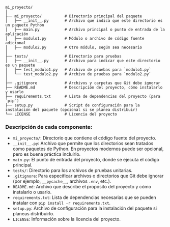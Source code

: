 ```
mi_proyecto/
│
├── mi_proyecto/          # Directorio principal del paquete
│   ├── __init__.py       # Archivo que indica que este directorio es un paquete Python
│   ├── main.py           # Archivo principal o punto de entrada de la aplicación
│   ├── modulo1.py        # Módulo o archivo de código fuente adicional
│   ├── modulo2.py        # Otro módulo, según sea necesario
│
├── tests/                # Directorio para pruebas
│   ├── __init__.py       # Archivo para indicar que este directorio es un paquete
│   ├── test_modulo1.py   # Archivo de pruebas para `modulo1.py`
│   └── test_modulo2.py   # Archivo de pruebas para `modulo2.py`
│
├── .gitignore            # Archivos y carpetas que Git debe ignorar
├── README.md             # Descripción del proyecto, cómo instalarlo y usarlo
├── requirements.txt      # Lista de dependencias del proyecto (para `pip`)
├── setup.py              # Script de configuración para la instalación del paquete (opcional si se planea distribuir)
└── LICENSE               # Licencia del proyecto
```

### Descripción de cada componente:

- `mi_proyecto/`: Directorio que contiene el código fuente del proyecto.
- `__init__.py`: Archivo que permite que los directorios sean tratados como paquetes de Python. En proyectos modernos puede ser opcional, pero es buena práctica incluirlo.
- `main.py`: El punto de entrada del proyecto, donde se ejecuta el código principal.
- `tests/`: Directorio para los archivos de pruebas unitarias.
- `.gitignore`: Para especificar archivos o directorios que Git debe ignorar (por ejemplo, `__pycache__`, archivos `.env`, etc.).
- `README.md`: Archivo que describe el propósito del proyecto y cómo instalarlo o usarlo.
- `requirements.txt`: Lista de dependencias necesarias que se pueden instalar con `pip install -r requirements.txt`.
- `setup.py`: Archivo de configuración para la instalación del paquete si planeas distribuirlo.
- `LICENSE`: Información sobre la licencia del proyecto.
